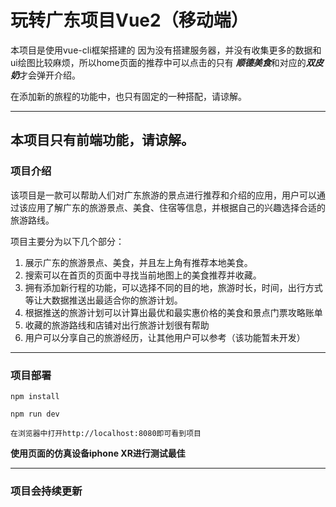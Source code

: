 # 玩转广东项目Vue2（移动端）

本项目是使用vue-cli框架搭建的
因为没有搭建服务器，并没有收集更多的数据和ui绘图比较麻烦，所以home页面的推荐中可以点击的只有 ***顺德美食***和对应的***双皮奶***才会弹开介绍。

在添加新的旅程的功能中，也只有固定的一种搭配，请谅解。
<hr>

## 本项目只有前端功能，请谅解。

### 项目介绍

该项目是一款可以帮助人们对广东旅游的景点进行推荐和介绍的应用，用户可以通过该应用了解广东的旅游景点、美食、住宿等信息，并根据自己的兴趣选择合适的旅游路线。

项目主要分为以下几个部分：

1. 展示广东的旅游景点、美食，并且左上角有推荐本地美食。
2. 搜索可以在首页的页面中寻找当前地图上的美食推荐并收藏。
3. 拥有添加新行程的功能，可以选择不同的目的地，旅游时长，时间，出行方式等让大数据推送出最适合你的旅游计划。
4. 根据推送的旅游计划可以计算出最优和最实惠价格的美食和景点门票攻略账单
5. 收藏的旅游路线和店铺对出行旅游计划很有帮助
6. 用户可以分享自己的旅游经历，让其他用户可以参考（该功能暂未开发）
<hr>

### 项目部署
```
npm install 
```

```
npm run dev
```
```
在浏览器中打开http://localhost:8080即可看到项目
```

**使用页面的仿真设备iphone XR进行测试最佳**
<hr>

### 项目会持续更新


